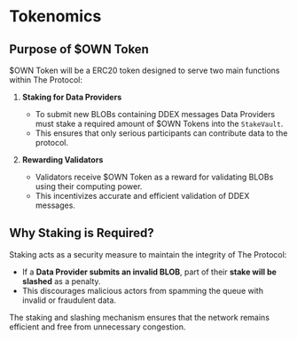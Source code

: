 # Tokenomics

## Purpose of $OWN Token

$OWN Token will be a ERC20 token designed to serve two main functions within The Protocol:

1. **Staking for Data Providers**

   - To submit new BLOBs containing DDEX messages Data Providers must stake a required amount of $OWN Tokens into the `StakeVault`.
   - This ensures that only serious participants can contribute data to the protocol.

2. **Rewarding Validators**
   - Validators receive $OWN Token as a reward for validating BLOBs using their computing power.
   - This incentivizes accurate and efficient validation of DDEX messages.

## Why Staking is Required?

Staking acts as a security measure to maintain the integrity of The Protocol:

- If a **Data Provider submits an invalid BLOB**, part of their **stake will be slashed** as a penalty.
- This discourages malicious actors from spamming the queue with invalid or fraudulent data.

The staking and slashing mechanism ensures that the network remains efficient and free from unnecessary congestion.

